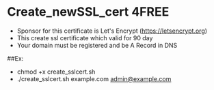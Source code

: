 # Create_newSSL_cert 4FREE

- Sponsor for this certificate is Let's Encrypt (https://letsencrypt.org)
- This create ssl certificate which valid for 90 day
- Your domain must be registered and be A Record in DNS

##Ex:
- chmod +x create_sslcert.sh
- ./create_sslcert.sh example.com admin@example.com
